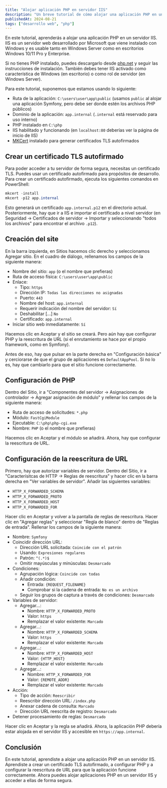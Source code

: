 ```yaml
---
title: "Alojar aplicación PHP en servidor IIS"
description: "Un breve tutorial de cómo alojar una aplicación PHP en un servidor IIS para desarrollo"
publishedAt: 2024-08-21
tags: ["desarrollo web", "php"]
---
```


En este tutorial, aprenderás a alojar una aplicación PHP en un servidor IIS. IIS es un servidor web desarrollado por Microsoft que viene instalado con Windows y es usable tanto en Windows Server como en escritorios Windows 10/11 Pro y Enterprise.

Si no tienes PHP instalado, puedes descargarlo desde [php.net](https://www.php.net/downloads) y seguir las instrucciones de instalación. También debes tener IIS activado como característica de Windows (en escritorio) o como rol de servidor (en Windows Server).

Para este tutorial, suponemos que estamos usando lo siguiente:

- Ruta de la aplicación: `C:\users\user\app\public` (usamos `public` al alojar una aplicación Symfony, pero debe ser donde estén los archivos PHP públicos)
- Dominio de la aplicación: `app.internal` (`.internal` está reservado para uso interno)
- PHP instalado en `C:\php`
- IIS habilitado y funcionando (en `localhost:80` deberías ver la página de inicio de IIS)
- [MKCert](https://github.com/FiloSottile/mkcert) instalado para generar certificados TLS autofirmados

## Crear un certificado TLS autofirmado

Para poder acceder a tu servidor de forma segura, necesitas un certificado TLS. Puedes usar un certificado autofirmado para propósitos de desarrollo. Para crear un certificado autofirmado, ejecuta los siguientes comandos en PowerShell:

```powershell
mkcert -install
mkcert -p12 app.internal
```

Esto generará un certificado `app.internal.p12` en el directorio actual. Posteriormente, hay que ir a IIS e importar el certificado a nivel servidor (en Seguridad -> Certificados de servidor -> Importar y seleccionando "todos los archivos" para encontrar el archivo `.p12`).

## Creación del site

En la barra izquierda, en Sitios hacemos clic derecho y seleccionamos Agregar sitio. En el cuadro de diálogo, rellenamos los campos de la siguiente manera:

- Nombre del sitio: `app` (o el nombre que prefieras)
- Ruta de acceso física: `C:\users\user\app\public`
- Enlace:
  - Tipo: `https`
  - Dirección IP: `Todas las direcciones no asignadas`
  - Puerto: `443`
  - Nombre del host: `app.internal`
  - Requerir indicación del nombre del servidor: `Sí`
  - Deshabilitar [...] `No`
  - Certificado: `app.internal`
- Iniciar sitio web inmediatamente: `Sí`

Hacemos clic en Aceptar y el sitio se creará. Pero aún hay que configurar PHP y la reescritura de URL (si el enrutamiento se hace por el propio framework, como en Symfony).

Antes de eso, hay que pulsar en la parte derecha en "Configuración básica" y cerciorarse de que el grupo de aplicaciones es `DefaultAppPool`. Si no lo es, hay que cambiarlo para que el sitio funcione correctamente.

## Configuración de PHP

Dentro del Sitio, ir a "Componentes del servidor -> Asignaciones de controlador -> Agregar asignación de módulo" y rellenar los campos de la siguiente manera:

- Ruta de acceso de solicitudes: `*.php`
- Módulo: `FastCgiModule`
- Ejecutable: `C:\php\php-cgi.exe`
- Nombre: `PHP` (o el nombre que prefieras)

Hacemos clic en Aceptar y el módulo se añadirá. Ahora, hay que configurar la reescritura de URL.

## Configuración de la reescritura de URL

Primero, hay que autorizar variables de servidor. Dentro del Sitio, ir a "Caracterísitcas de HTTP -> Reglas de reescritura" y hacer clic en la barra derecha en "Ver variables de servidor". Añadir las siguientes variables:

- `HTTP_X_FORWARDED_SCHEMA`
- `HTTP_X_FORWARDED_PROTO`
- `HTTP_X_FORWARDED_HOST`
- `HTTP_X_FORWARDED_FOR`

Hacer clic en Aceptar y volver a la pantalla de reglas de reescritura. Hacer clic en "Agregar reglas" y seleccionar "Regla de blanco" dentro de "Reglas de entrada". Rellenar los campos de la siguiente manera:

- Nombre: `Symfony`
- Coincidir dirección URL:
  - Dirección URL solicitada: `Coincide con el patrón`
  - Usando: `Expresiones regulares`
  - Patrón: `^(.*)$`
  - Omitir mayúsculas y minúsculas: `Desmarcado`
- Condiciones:
  - Agrupación lógica: `Coincide con todas`
  - Añadir condición:
    - Entrada: `{REQUEST_FILENAME}`
    - Comprobar si la cadena de entrada: `No es un archivo`
  - Seguir los grupos de captura a través de condiciones: `Desmarcado`
- Variables de servidor:
  - Agregar...:
    - Nombre: `HTTP_X_FORWARDED_PROTO`
    - Valor: `https`
    - Remplazar el valor existente: `Marcado`
  - Agregar...:
    - Nombre: `HTTP_X_FORWARDED_SCHEMA`
    - Valor: `https`
    - Remplazar el valor existente: `Marcado`
  - Agregar...:
    - Nombre: `HTTP_X_FORWARDED_HOST`
    - Valor: `{HTTP_HOST}`
    - Remplazar el valor existente: `Marcado`
  - Agregar...:
    - Nombre: `HTTP_X_FORWARDED_FOR`
    - Valor: `{REMOTE_ADDR}`
    - Remplazar el valor existente: `Marcado`
- Acción:
  - Tipo de acción: `Reescribir`
  - Reescribir dirección URL: `/index.php`
  - Anexar cadena de consulta: `Marcado`
  - Dirección URL reescrita de registro: `Desmarcado`
- Detener procesamiento de reglas: `Desmarcado`

Hacer clic en Aceptar y la regla se añadirá. Ahora, la aplicación PHP debería estar alojada en el servidor IIS y accesible en `https://app.internal`.

## Conclusión

En este tutorial, aprendiste a alojar una aplicación PHP en un servidor IIS. Aprendiste a crear un certificado TLS autofirmado, a configurar PHP y a configurar la reescritura de URL para que la aplicación funcione correctamente. Ahora puedes alojar aplicaciones PHP en un servidor IIS y acceder a ellas de forma segura.
